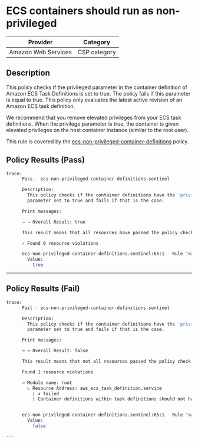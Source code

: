 # ECS containers should run as non-privileged

| Provider            | Category     |
|---------------------|--------------|
| Amazon Web Services | CSP category |

## Description

This policy checks if the privileged parameter in the container definition of Amazon ECS Task Definitions is set to true. The policy fails if this parameter is equal to true. This policy only evaluates the latest active revision of an Amazon ECS task definition.

We recommend that you remove elevated privileges from your ECS task definitions. When the privilege parameter is true, the container is given elevated privileges on the host container instance (similar to the root user).

This rule is covered by the [ecs-non-privileged-container-definitions](https://github.com/hashicorp/policy-library-FSBP-Policy-Set-for-AWS-Terraform/blob/main/policies/ecs/ecs-non-privileged-container-definitions.sentinel) policy.

## Policy Results (Pass)
```bash
trace:
      Pass - ecs-non-privileged-container-definitions.sentinel

      Description:
        This policy checks if the container definitions have the 'privileged'
        parameter set to true and fails if that is the case.

      Print messages:

      → → Overall Result: true

      This result means that all resources have passed the policy check for the policy ecs-non-privileged-container-definitions.

      ✓ Found 0 resource violations

      ecs-non-privileged-container-definitions.sentinel:65:1 - Rule "main"
        Value:
          true
```

---

## Policy Results (Fail)
```bash
trace:
      Fail - ecs-non-privileged-container-definitions.sentinel

      Description:
        This policy checks if the container definitions have the 'privileged'
        parameter set to true and fails if that is the case.

      Print messages:

      → → Overall Result: false

      This result means that not all resources passed the policy check and the protected behavior is not allowed for the policy ecs-non-privileged-container-definitions.

      Found 1 resource violations

      → Module name: root
        ↳ Resource Address: aws_ecs_task_definition.service
          | ✗ failed
          | Container definitions within task definitions should not have the privileged parameter set to 'true'. Refer to https://docs.aws.amazon.com/securityhub/latest/userguide/ecs-policys.html#ecs-4 for more details.


      ecs-non-privileged-container-definitions.sentinel:65:1 - Rule "main"
        Value:
          false

---
